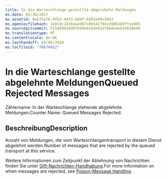 ```yaml
---
title: In die Warteschlange gestellte abgelehnte Meldungen
ms.date: 03/30/2017
ms.assetid: 8eb75a76-4fb3-4d33-bd9f-6d91e09c5843
ms.openlocfilehash: 1e8c8c1838aaed07c06542794e3908108ffea985
ms.sourcegitcommit: 515469828d0f040e01bde01df6b8e4eb43630b06
ms.translationtype: MT
ms.contentlocale: de-DE
ms.lasthandoff: 03/06/2020
ms.locfileid: "78674912"
---
```

# <a name="queued-rejected-messages"></a><span data-ttu-id="4c262-102">In die Warteschlange gestellte abgelehnte Meldungen</span><span class="sxs-lookup"><span data-stu-id="4c262-102">Queued Rejected Messages</span></span>
<span data-ttu-id="4c262-103">Zählername: In der Warteschlange stehende abgelehnte Meldungen.</span><span class="sxs-lookup"><span data-stu-id="4c262-103">Counter Name: Queued Messages Rejected.</span></span>  
  
## <a name="description"></a><span data-ttu-id="4c262-104">Beschreibung</span><span class="sxs-lookup"><span data-stu-id="4c262-104">Description</span></span>  
 <span data-ttu-id="4c262-105">Anzahl von Meldungen, die vom Warteschlangentransport in diesem Dienst abgelehnt werden.</span><span class="sxs-lookup"><span data-stu-id="4c262-105">Number of messages that are rejected by the queued transport at this service.</span></span>  
  
 <span data-ttu-id="4c262-106">Weitere Informationen zum Zeitpunkt der Ablehnung von Nachrichten finden Sie unter [Gift-Nachrichten-Handhabung](../../feature-details/poison-message-handling.md).</span><span class="sxs-lookup"><span data-stu-id="4c262-106">For more information on when messages are rejected, see [Poison-Message Handling](../../feature-details/poison-message-handling.md).</span></span>

